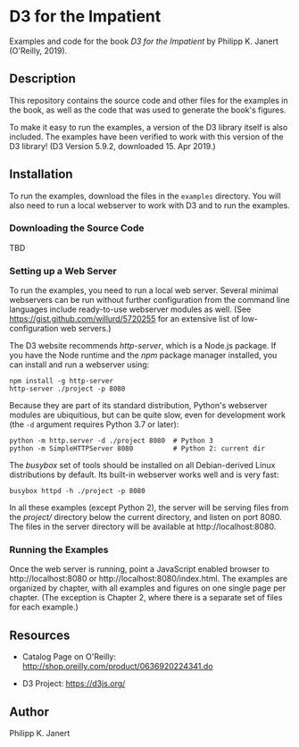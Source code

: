 # D3 for the Impatient

Examples and code for the book _D3 for the Impatient_ by Philipp K. Janert
(O'Reilly, 2019).

## Description

This repository contains the source code and other files for the examples in
the book, as well as the code that was used to generate the book's figures.

To make it easy to run the examples, a version of the D3 library itself is
also included. The examples have been verified to work with this version of
the D3 library! (D3 Version 5.9.2, downloaded 15. Apr 2019.)


## Installation

To run the examples, download the files in the `examples` directory.
You will also need to run a local webserver to work with D3 and to
run the examples.

### Downloading the Source Code

TBD

### Setting up a Web Server

To run the examples, you need to run a local web server. Several minimal
webservers can be run without further configuration from the command
line languages include ready-to-use webserver modules as well.
(See https://gist.github.com/willurd/5720255 for an extensive list of
low-configuration web servers.) 

The D3 website recommends _http-server_, which is a Node.js package. If you
have the Node runtime and the _npm_ package manager installed, you can 
install and run a webserver using:

```
npm install -g http-server
http-server ./project -p 8080
```

Because they are part of its standard distribution, Python's webserver
modules are ubiquitious, but can be quite slow, even for development
work (the `-d` argument requires Python 3.7 or later):

```
python -m http.server -d ./project 8080	 # Python 3
python -m SimpleHTTPServer 8080          # Python 2: current dir
```

The _busybox_ set of tools should be installed on all Debian-derived
Linux distributions by default. Its built-in webserver works well and
is very fast:

```
busybox httpd -h ./project -p 8080
```

In all these examples (except Python 2), the server will be serving files
from the _project/_ directory below the current directory, and listen
on port 8080. The files in the server directory will be available at
http://localhost:8080.

### Running the Examples

Once the web server is running, point a JavaScript enabled browser to
http://localhost:8080 or http://localhost:8080/index.html. The examples
are organized by chapter, with all examples and figures on one single
page per chapter. (The exception is Chapter 2, where there is a separate
set of files for each example.)


## Resources

- Catalog Page on O'Reilly: http://shop.oreilly.com/product/0636920224341.do

- D3 Project: https://d3js.org/


## Author

Philipp K. Janert


